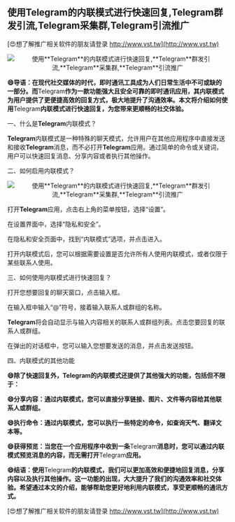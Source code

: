 ## **使用**Telegram**的内联模式进行快速回复,**Telegram**群发引流,**Telegram**采集群,**Telegram**引流推广**

[😍想了解推广相关软件的朋友请登录 http://www.vst.tw](http://www.vst.tw)

 <center><img src="https://vst.tw/MP4/tuiguang/png/6.png" alt="使用**Telegram**的内联模式进行快速回复,**Telegram**群发引流,**Telegram**采集群,**Telegram**引流推广"></center>

**😄导语：在现代社交媒体的时代，即时通讯工具成为人们日常生活中不可或缺的一部分。而**Telegram**作为一款功能强大且安全可靠的即时通讯应用，其内联模式为用户提供了更便捷高效的回复方式，极大地提升了沟通效率。本文将介绍如何使用**Telegram**内联模式进行快速回复，为您带来更顺畅的社交体验。**

一、什么是**Telegram**内联模式？

**Telegram**内联模式是一种特殊的聊天模式，允许用户在其他应用程序中直接发送和接收**Telegram**消息，而不必打开**Telegram**应用。通过简单的命令或关键词，用户可以快速回复消息、分享内容或者执行其他操作。

二、如何启用内联模式？

 <center><img src="https://vst.tw/MP4/tuiguang/png/8.png" alt="使用**Telegram**的内联模式进行快速回复,**Telegram**群发引流,**Telegram**采集群,**Telegram**引流推广"></center>

打开**Telegram**应用，点击右上角的菜单按钮，选择“设置”。

在设置界面中，选择“隐私和安全”。

在隐私和安全页面中，找到“内联模式”选项，并点击进入。

打开内联模式后，您可以根据需要设置是否允许所有人使用内联模式，或者仅限于某些联系人使用。

三、如何使用内联模式进行快速回复？

打开您想要回复的聊天窗口，点击输入框。

在输入框中输入“@”符号，接着输入联系人或群组的名称。

**Telegram**将会自动显示与输入内容相关的联系人或群组列表。点击您要回复的联系人或群组。

在弹出的对话框中，您可以输入您想要发送的消息，并点击发送按钮。

四、内联模式的其他功能

**😄除了快速回复外，**Telegram**的内联模式还提供了其他强大的功能，包括但不限于：**

**😄分享内容：通过内联模式，您可以直接分享链接、图片、文件等内容给其他联系人或群组。**

**😄执行命令：通过内联模式，您可以执行一些特定的命令，如查询天气、翻译文本等。**

**😄获得预览：当您在一个应用程序中收到一条**Telegram**消息时，您可以通过内联模式预览消息的内容，而无需打开**Telegram**应用。**

**😄结语：使用**Telegram**的内联模式，我们可以更加高效和便捷地回复消息，分享内容以及执行其他操作。这一功能的出现，大大提升了我们的沟通效率和社交体验。希望通过本文的介绍，能够帮助您更好地利用内联模式，享受更顺畅的通讯方式。**

[😍想了解推广相关软件的朋友请登录 http://www.vst.tw](http://www.vst.tw)




